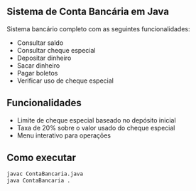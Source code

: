 
## Sistema de Conta Bancária em Java

Sistema bancário completo com as seguintes funcionalidades:
- Consultar saldo
- Consultar cheque especial 
- Depositar dinheiro
- Sacar dinheiro
- Pagar boletos
- Verificar uso de cheque especial

## Funcionalidades
- Limite de cheque especial baseado no depósito inicial
- Taxa de 20% sobre o valor usado do cheque especial
- Menu interativo para operações

## Como executar
```bash
javac ContaBancaria.java
java ContaBancaria .
